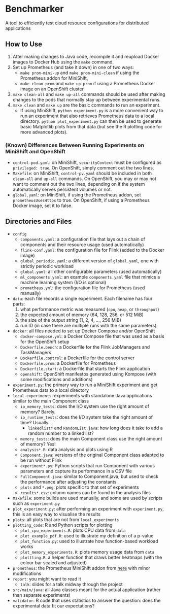 # Benchmarker
A tool to efficiently test cloud resource configurations for distributed applications

## How to Use

1. After making changes to Java code, recompile it and reupload Docker images to Docker Hub using the `make` command.
2. Set up Prometheus (and take it down) in one of two ways:
    * `make prom-mini-up` and `make prom-mini-clean` if using the Prometheus addon for MiniShift,
    * `make clean-prom` and `make up-prom` if using a Prometheus Docker image on an OpenShift cluster.
3. `make clean-all` and `make up-all` commands should be used after making changes to the pods that normally stay up between experimental runs.
4. `make clean` and `make up` are the basic commands to run an experiment.
    * If using MiniShift, `python experiment.py` is a more convenient way to run an experiment that also retrieves Prometheus data to a local directory. `python plot_experiment.py` can then be used to generate basic Matplotlib plots from that data (but see the R plotting code for more advanced plots).

### (Known) Differences Between Running Experiments on MiniShift and OpenShift

* `control-pod.yaml`: on MiniShift, `securityContext` must be configured as `privileged: true`. On OpenShift, simply comment out the two lines.
* `Makefile`: on MiniShift, `control-pv.yaml` should be included in both `clean-all` and `up-all` commands. On OpenShift, you may or may not want to comment out the two lines, depending on if the system automatically serves persistent volumes or not.
* `global.yaml`: on MiniShift, if using the Prometheus addon, set `prometheusUsesHttps` to true. On OpenShift, if using a Prometheus Docker image, set it to false.

## Directories and Files
* `config`
  * `components.yaml`: a configuration file that lays out a chain of components and their resource usage (used automatically)
  * `flink-conf.yaml`: the configuration file for Flink (added to the Docker image)
  * `global_periodic.yaml`: a different version of `global.yaml`, one with strictly periodic workload
  * `global.yaml`: all other configurable parameters (used automatically)
  * `ml_components.yaml`: an example `components.yaml` file that mimics a machine learning system (I/O is optional)
  * `prometheus.yml`: the configuration file for Prometheus (used manually)
* `data`: each file records a single experiment. Each filename has four parts:
  1. what performance metric was measured (`cpu`, `heap`, or `throughput`)
  2. the expected amount of memory (64, 128, 256, or 512 MiB)
  3. the size of the output string (1, 2, 4, ..., 256 MiB)
  4. run ID (in case there are multiple runs with the same parameters)
* `docker`: all files needed to set up Docker Compose and/or OpenShift
  * `docker-compose.yml`: a Docker Compose file that was used as a basis for the OpenShift setup
  * `Dockerfile.bench`: a Dockerfile for the Flink JobManagers and TaskManagers
  * `Dockerfile.control`: a Dockerfile for the control server
  * `Dockerfile.prom`: a Dockerfile for Prometheus
  * `Dockerfile.start`: a Dockerfile that starts the Flink application
  * `openshift`: OpenShift manifestos generated using Kompose (with some modifications and additions)
* `experiment.py`: the primary way to run a MiniShift experiment and get Prometheus data to a local directory
* `local_experiments`: experiments with standalone Java applications similar to the main Component class
  * `io_memory_tests`: does the I/O system use the right amount of memory? Barely.
  * `io_runtime_tests`: does the I/O system take the right amount of time? Usually.
    * `linkedlist*` and `RandomList.java`: how long does it take to add a random number to a linked list?
  * `memory_tests`: does the main Component class use the right amount of memory? Yes!
  * `analysis*.R`: data analysis and plots using R
  * `Component.java`: versions of the original Component class adapted to be run without Flink
  * `experiment*.py`: Python scripts that run Component with various parameters and capture its performance in a CSV file
  * `FullComponent.java`: similar to Component.java, but used to check the performance after adjusting the constants
  * `plots` and `*.png`: plots specific to that set of experiments
  * `results*.csv`: column names can be found in the analysis files
* `Makefile`: some builds are used manually, and some are used by scripts such as `experiment.py`
* `plot_experiment.py`: after performing an experiment with `experiment.py`, this is an easy way to visualise the results
* `plots`: all plots that are not from `local_experiments`
* `plotting_code`: R and Python scripts for plotting
  * `plot_cpu_experiments.R`: plots CPU data from `data`
  * `plot_example_pdf.R`: used to illustrate my definition of a p-value
  * `plot_function.py`: used to illustrate how function-based workload works
  * `plot_memory_experiments.R`: plots memory usage data from `data`
  * `plottting.R`: a helper function that draws better heatmaps (with the colour bar scaled and adjusted)
* `prometheus`: the Prometheus MiniShift addon from [here](https://github.com/minishift/minishift-addons/tree/master/add-ons/prometheus) with minor modifications
* `report`: you might want to read it
  * `talk`: slides for a talk midway through the project
* `src/main/java`: all Java classes meant for the actual application (rather than separate experiments)
* `validator`: R code that uses statistics to answer the question: does the experimental data fit our expectations?
